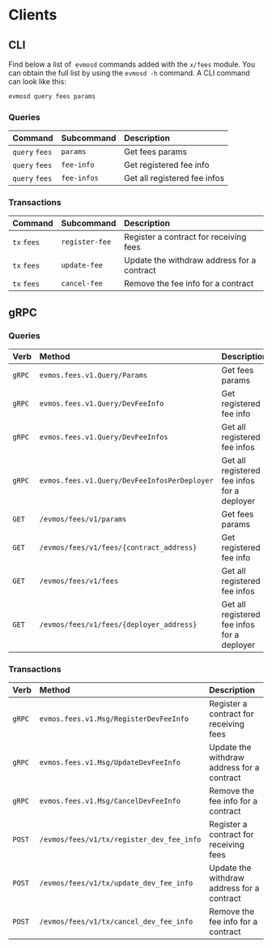 <!--
order: 8
-->

# Clients

## CLI

Find below a list of  `evmosd` commands added with the  `x/fees` module. You can obtain the full list by using the `evmosd -h` command. A CLI command can look like this:

```bash
evmosd query fees params
```

### Queries

| Command        | Subcommand    | Description                    |
| :------------- | :------------ | :----------------------------- |
| `query` `fees` | `params`      | Get fees params                |
| `query` `fees` | `fee-info`    | Get registered fee info        |
| `query` `fees` | `fee-infos`   | Get all registered fee infos   |

### Transactions

| Command     | Subcommand      | Description                                |
| :---------- | :-------------- | :----------------------------------------- |
| `tx` `fees` | `register-fee`  | Register a contract for receiving fees     |
| `tx` `fees` | `update-fee`    | Update the withdraw address for a contract |
| `tx` `fees` | `cancel-fee`    | Remove the fee info for a contract         |

## gRPC

### Queries

| Verb   | Method                                       | Description                                 |
| :----- | :------------------------------------------- | :------------------------------------------ |
| `gRPC` | `evmos.fees.v1.Query/Params`                 | Get fees params                             |
| `gRPC` | `evmos.fees.v1.Query/DevFeeInfo`             | Get registered fee info                     |
| `gRPC` | `evmos.fees.v1.Query/DevFeeInfos`            | Get all registered fee infos                |
| `gRPC` | `evmos.fees.v1.Query/DevFeeInfosPerDeployer` | Get all registered fee infos for a deployer |
| `GET`  | `/evmos/fees/v1/params`                      | Get fees params                             |
| `GET`  | `/evmos/fees/v1/fees/{contract_address}`     | Get registered fee info                     |
| `GET`  | `/evmos/fees/v1/fees`                        | Get all registered fee infos                |
| `GET`  | `/evmos/fees/v1/fees/{deployer_address}`     | Get all registered fee infos for a deployer |

### Transactions

| Verb   | Method                                    | Description                                |
| :----- | :---------------------------------------- | :----------------------------------------- |
| `gRPC` | `evmos.fees.v1.Msg/RegisterDevFeeInfo`    | Register a contract for receiving fees     |
| `gRPC` | `evmos.fees.v1.Msg/UpdateDevFeeInfo`      | Update the withdraw address for a contract |
| `gRPC` | `evmos.fees.v1.Msg/CancelDevFeeInfo`      | Remove the fee info for a contract         |
| `POST` | `/evmos/fees/v1/tx/register_dev_fee_info` | Register a contract for receiving fees     |
| `POST` | `/evmos/fees/v1/tx/update_dev_fee_info`   | Update the withdraw address for a contract |
| `POST` | `/evmos/fees/v1/tx/cancel_dev_fee_info`   | Remove the fee info for a contract         |

